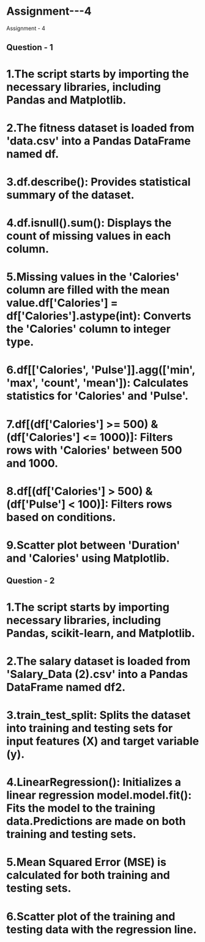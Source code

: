 # Assignment---4
Assignment - 4

## Question - 1

# 1.The script starts by importing the necessary libraries, including Pandas and Matplotlib.
# 2.The fitness dataset is loaded from 'data.csv' into a Pandas DataFrame named df.
# 3.df.describe(): Provides statistical summary of the dataset.
# 4.df.isnull().sum(): Displays the count of missing values in each column.
# 5.Missing values in the 'Calories' column are filled with the mean value.df['Calories'] = df['Calories'].astype(int): Converts the 'Calories' column to integer type.
# 6.df[['Calories', 'Pulse']].agg(['min', 'max', 'count', 'mean']): Calculates statistics for 'Calories' and 'Pulse'.
# 7.df[(df['Calories'] >= 500) & (df['Calories'] <= 1000)]: Filters rows with 'Calories' between 500 and 1000.
# 8.df[(df['Calories'] > 500) & (df['Pulse'] < 100)]: Filters rows based on conditions.
# 9.Scatter plot between 'Duration' and 'Calories' using Matplotlib.


## Question - 2

# 1.The script starts by importing necessary libraries, including Pandas, scikit-learn, and Matplotlib.
# 2.The salary dataset is loaded from 'Salary_Data (2).csv' into a Pandas DataFrame named df2.
# 3.train_test_split: Splits the dataset into training and testing sets for input features (X) and target variable (y).
# 4.LinearRegression(): Initializes a linear regression model.model.fit(): Fits the model to the training data.Predictions are made on both training and testing sets.
# 5.Mean Squared Error (MSE) is calculated for both training and testing sets.
# 6.Scatter plot of the training and testing data with the regression line.
